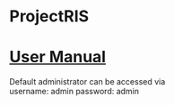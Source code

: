 # ProjectRIS

<h1> <a href="https://github.com/zcmace/RIS-Project/blob/master/Finished%20Deliverables/2-UserManual/User%20Manual.pdf"> User Manual </a></h1>
<p>Default administrator can be accessed via <br>username: admin password: admin</p>
